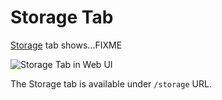 # Storage Tab

[Storage](StorageTab.md) tab shows...FIXME

![Storage Tab in Web UI](../images/webui/spark-webui-storage.png)

The Storage tab is available under `/storage` URL.
